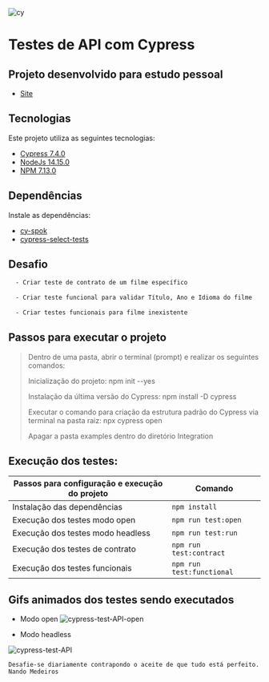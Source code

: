 ![cy](https://user-images.githubusercontent.com/25454762/120259418-5008ad80-c26a-11eb-926e-ef0f258a000e.png) 
# Testes de API com Cypress

## Projeto desenvolvido para estudo pessoal

- [Site](http://www.omdbapi.com/)

## Tecnologias

Este projeto utiliza as seguintes tecnologias:

- [Cypress 7.4.0](https://docs.cypress.io/guides/getting-started/installing-cypress#System-requirements)
- [NodeJs 14.15.0](https://nodejs.org/en/)
- [NPM 7.13.0](https://docs.npmjs.com/cli/v7/commands/npm-install)

## Dependências

Instale as dependências:

  - [cy-spok](https://github.com/bahmutov/cy-spok)
  - [cypress-select-tests](https://www.npmjs.com/package/cypress-select-tests)
  
## Desafio
```sh
  - Criar teste de contrato de um filme específico
  
  - Criar teste funcional para validar Título, Ano e Idioma do filme
  
  - Criar testes funcionais para filme inexistente
```

## Passos para executar o projeto

> Dentro de uma pasta, abrir o terminal (prompt) e realizar os seguintes comandos:
> 
> Inicialização do projeto: npm init --yes
> 
> Instalação da última versão do Cypress: npm install -D cypress
> 
> Executar o comando para criação da estrutura padrão do Cypress via terminal na pasta raiz: npx cypress open
> 
> Apagar a pasta examples dentro do diretório Integration

## Execução dos testes:

| Passos para configuração e execução do projeto | Comando                    |
| ---------------------------------------------- | ---------------------------|
| Instalação das dependências                    | `npm install`              |
| Execução dos testes modo open                  | `npm run test:open`        |
| Execução dos testes modo headless              | `npm run test:run`         |
| Execução dos testes de contrato                | `npm run test:contract`    |
| Execução dos testes funcionais                 | `npm run test:functional`  |

## Gifs animados dos testes sendo executados

- Modo open
![cypress-test-API-open](https://user-images.githubusercontent.com/25454762/120086748-0d9f6f00-c0b8-11eb-8916-88d7eb2cdbae.gif)

- Modo headless

![cypress-test-API](https://user-images.githubusercontent.com/25454762/120086750-142de680-c0b8-11eb-8ef3-1e1c45414be5.gif)

`Desafie-se diariamente contrapondo o aceite de que tudo está perfeito.` `Nando Medeiros`
